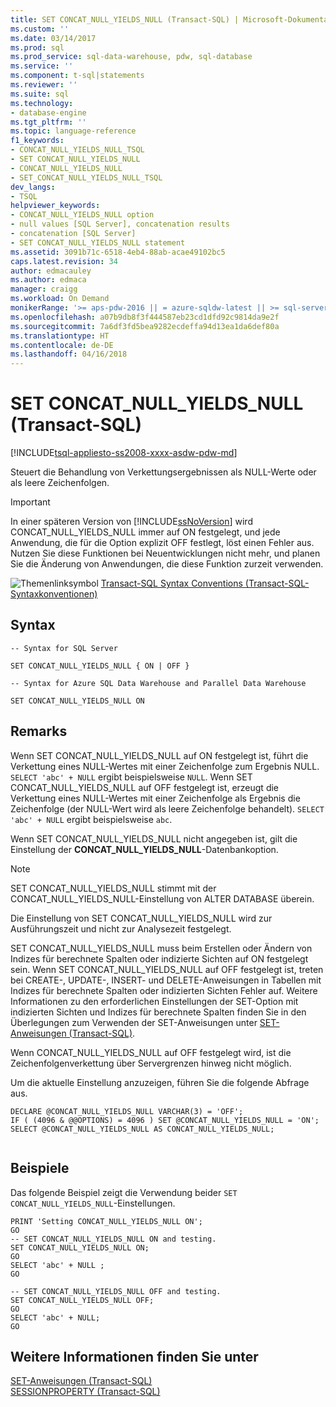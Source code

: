 ```yaml
---
title: SET CONCAT_NULL_YIELDS_NULL (Transact-SQL) | Microsoft-Dokumentation
ms.custom: ''
ms.date: 03/14/2017
ms.prod: sql
ms.prod_service: sql-data-warehouse, pdw, sql-database
ms.service: ''
ms.component: t-sql|statements
ms.reviewer: ''
ms.suite: sql
ms.technology:
- database-engine
ms.tgt_pltfrm: ''
ms.topic: language-reference
f1_keywords:
- CONCAT_NULL_YIELDS_NULL_TSQL
- SET CONCAT_NULL_YIELDS_NULL
- CONCAT_NULL_YIELDS_NULL
- SET_CONCAT_NULL_YIELDS_NULL_TSQL
dev_langs:
- TSQL
helpviewer_keywords:
- CONCAT_NULL_YIELDS_NULL option
- null values [SQL Server], concatenation results
- concatenation [SQL Server]
- SET CONCAT_NULL_YIELDS_NULL statement
ms.assetid: 3091b71c-6518-4eb4-88ab-acae49102bc5
caps.latest.revision: 34
author: edmacauley
ms.author: edmaca
manager: craigg
ms.workload: On Demand
monikerRange: '>= aps-pdw-2016 || = azure-sqldw-latest || >= sql-server-2016 || = sqlallproducts-allversions'
ms.openlocfilehash: a07b9db8f3f444587eb23cd1dfd92c9814da9e2f
ms.sourcegitcommit: 7a6df3fd5bea9282ecdeffa94d13ea1da6def80a
ms.translationtype: HT
ms.contentlocale: de-DE
ms.lasthandoff: 04/16/2018
---
```

# <a name="set-concatnullyieldsnull-transact-sql"></a>SET CONCAT_NULL_YIELDS_NULL (Transact-SQL)
[!INCLUDE[tsql-appliesto-ss2008-xxxx-asdw-pdw-md](../../includes/tsql-appliesto-ss2008-xxxx-asdw-pdw-md.md)]

  Steuert die Behandlung von Verkettungsergebnissen als NULL-Werte oder als leere Zeichenfolgen.  
  
> [!IMPORTANT]  
>  In einer späteren Version von [!INCLUDE[ssNoVersion](../../includes/ssnoversion-md.md)] wird CONCAT_NULL_YIELDS_NULL immer auf ON festgelegt, und jede Anwendung, die für die Option explizit OFF festlegt, löst einen Fehler aus. Nutzen Sie diese Funktionen bei Neuentwicklungen nicht mehr, und planen Sie die Änderung von Anwendungen, die diese Funktion zurzeit verwenden.  
  
 ![Themenlinksymbol](../../database-engine/configure-windows/media/topic-link.gif "Topic link icon") [Transact-SQL Syntax Conventions (Transact-SQL-Syntaxkonventionen)](../../t-sql/language-elements/transact-sql-syntax-conventions-transact-sql.md)  
  
## <a name="syntax"></a>Syntax  
  
```  
-- Syntax for SQL Server  
    
SET CONCAT_NULL_YIELDS_NULL { ON | OFF }   
```  
  
```  
-- Syntax for Azure SQL Data Warehouse and Parallel Data Warehouse  
  
SET CONCAT_NULL_YIELDS_NULL ON    
```  
  
## <a name="remarks"></a>Remarks  
 Wenn SET CONCAT_NULL_YIELDS_NULL auf ON festgelegt ist, führt die Verkettung eines NULL-Wertes mit einer Zeichenfolge zum Ergebnis NULL. `SELECT 'abc' + NULL` ergibt beispielsweise `NULL`. Wenn SET CONCAT_NULL_YIELDS_NULL auf OFF festgelegt ist, erzeugt die Verkettung eines NULL-Wertes mit einer Zeichenfolge als Ergebnis die Zeichenfolge (der NULL-Wert wird als leere Zeichenfolge behandelt). `SELECT 'abc' + NULL` ergibt beispielsweise `abc`.  
  
 Wenn SET CONCAT_NULL_YIELDS_NULL nicht angegeben ist, gilt die Einstellung der **CONCAT_NULL_YIELDS_NULL**-Datenbankoption.  
  
> [!NOTE]  
>  SET CONCAT_NULL_YIELDS_NULL stimmt mit der CONCAT_NULL_YIELDS_NULL-Einstellung von ALTER DATABASE überein.  
  
 Die Einstellung von SET CONCAT_NULL_YIELDS_NULL wird zur Ausführungszeit und nicht zur Analysezeit festgelegt.  
  
 SET CONCAT_NULL_YIELDS_NULL muss beim Erstellen oder Ändern von Indizes für berechnete Spalten oder indizierte Sichten auf ON festgelegt sein. Wenn SET CONCAT_NULL_YIELDS_NULL auf OFF festgelegt ist, treten bei CREATE-, UPDATE-, INSERT- und DELETE-Anweisungen in Tabellen mit Indizes für berechnete Spalten oder indizierten Sichten Fehler auf. Weitere Informationen zu den erforderlichen Einstellungen der SET-Option mit indizierten Sichten und Indizes für berechnete Spalten finden Sie in den Überlegungen zum Verwenden der SET-Anweisungen unter [SET-Anweisungen &#40;Transact-SQL&#41;](../../t-sql/statements/set-statements-transact-sql.md).  
  
 Wenn CONCAT_NULL_YIELDS_NULL auf OFF festgelegt wird, ist die Zeichenfolgenverkettung über Servergrenzen hinweg nicht möglich.  
  
 Um die aktuelle Einstellung anzuzeigen, führen Sie die folgende Abfrage aus.  
  
```  
DECLARE @CONCAT_NULL_YIELDS_NULL VARCHAR(3) = 'OFF';  
IF ( (4096 & @@OPTIONS) = 4096 ) SET @CONCAT_NULL_YIELDS_NULL = 'ON';  
SELECT @CONCAT_NULL_YIELDS_NULL AS CONCAT_NULL_YIELDS_NULL;  
  
```  
  
## <a name="examples"></a>Beispiele  
 Das folgende Beispiel zeigt die Verwendung beider `SET CONCAT_NULL_YIELDS_NULL`-Einstellungen.  
  
```  
PRINT 'Setting CONCAT_NULL_YIELDS_NULL ON';  
GO  
-- SET CONCAT_NULL_YIELDS_NULL ON and testing.  
SET CONCAT_NULL_YIELDS_NULL ON;  
GO  
SELECT 'abc' + NULL ;  
GO  
  
-- SET CONCAT_NULL_YIELDS_NULL OFF and testing.  
SET CONCAT_NULL_YIELDS_NULL OFF;  
GO  
SELECT 'abc' + NULL;   
GO  
```  
  
## <a name="see-also"></a>Weitere Informationen finden Sie unter  
 [SET-Anweisungen (Transact-SQL)](../../t-sql/statements/set-statements-transact-sql.md)   
 [SESSIONPROPERTY &#40;Transact-SQL&#41;](../../t-sql/functions/sessionproperty-transact-sql.md)  
  
  
